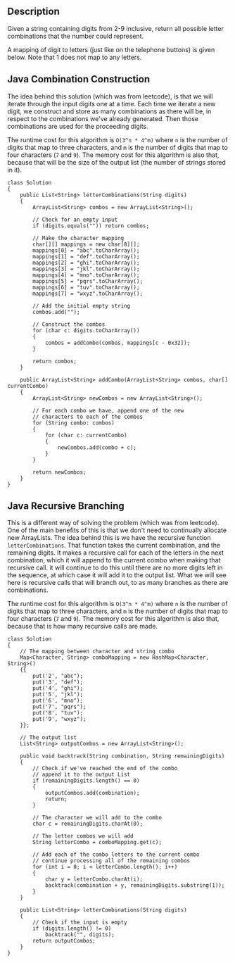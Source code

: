 ## Description

Given a string containing digits from 2-9 inclusive, return all possible letter combinations that the number could represent.

A mapping of digit to letters (just like on the telephone buttons) is given below. Note that 1 does not map to any letters.

## Java Combination Construction

The idea behind this solution (which was from leetcode), is that we will iterate through the input digits one at a time. Each time we iterate a new digit, we construct and store as many combinations as there will be, in respect to the combinations we've already generated. Then those combinations are used for the proceeding digits. 

The runtime cost for this algorithm is `O(3^n * 4^m)` where `n` is the number of digits that map to three characters, and `m` is the number of digits that map to four characters (`7` and `9`). The memory cost for this algorithm is also that, because that will be the size of the output list (the number of strings stored in it).

```
class Solution 
{   
    public List<String> letterCombinations(String digits) 
    {
        ArrayList<String> combos = new ArrayList<String>();
        
        // Check for an empty input
        if (digits.equals("")) return combos;
        
        // Make the character mapping
        char[][] mappings = new char[8][];
        mappings[0] = "abc".toCharArray();
        mappings[1] = "def".toCharArray();
        mappings[2] = "ghi".toCharArray();
        mappings[3] = "jkl".toCharArray();
        mappings[4] = "mno".toCharArray();
        mappings[5] = "pqrs".toCharArray();
        mappings[6] = "tuv".toCharArray();
        mappings[7] = "wxyz".toCharArray();
        
        // Add the initial empty string 
        combos.add("");
        
        // Construct the combos
        for (char c: digits.toCharArray())
        {
            combos = addCombo(combos, mappings[c - 0x32]);
        }
        
        return combos;
    }
    
    public ArrayList<String> addCombo(ArrayList<String> combos, char[] currentCombo)
    {
        ArrayList<String> newCombos = new ArrayList<String>();
        
        // For each combo we have, append one of the new 
        // characters to each of the combos
        for (String combo: combos)
        {
            for (char c: currentCombo)
            {
                newCombos.add(combo + c);
            }
        }
        
        return newCombos;
    }    
}
```

## Java Recursive Branching

This is a different way of solving the problem (which was from leetcode). One of the main benefits of this is that we don't need to continually allocate new ArrayLists. The idea behind this is we have the recursive function `letterCombinations`. That function takes the current combination, and the remaining digits. It makes a recursive call for each of the letters in the next combination, which it will append to the current combo when making that recursive call. it will continue to do this until there are no more digits left in the sequence, at which case it will add it to the output list. What we will see here is recursive calls that will branch out, to as many branches as there are combinations.

The runtime cost for this algorithm is `O(3^n * 4^m)` where `n` is the number of digits that map to three characters, and `m` is the number of digits that map to four characters (`7` and `9`). The memory cost for this algorithm is also that, because that is how many recursive calls are made.

```
class Solution 
{   
    // The mapping between character and string combo
    Map<Character, String> comboMapping = new HashMap<Character, String>() 
    {{
        put('2', "abc");
        put('3', "def");
        put('4', "ghi");
        put('5', "jkl");
        put('6', "mno");
        put('7', "pqrs");
        put('8', "tuv");
        put('9', "wxyz");
    }};

    // The output list
    List<String> outputCombos = new ArrayList<String>();

    public void backtrack(String combination, String remainingDigits) 
    {
        // Check if we've reached the end of the combo
        // append it to the output List
        if (remainingDigits.length() == 0)
        {
            outputCombos.add(combination);
            return;
        }
      
        // The character we will add to the combo
        char c = remainingDigits.charAt(0);
      
        // The letter combos we will add
        String letterCombo = comboMapping.get(c);
      
        // Add each of the combo letters to the current combo
        // continue processing all of the remaining combos
        for (int i = 0; i < letterCombo.length(); i++)
        {
            char y = letterCombo.charAt(i);
            backtrack(combination + y, remainingDigits.substring(1));
        }
    }

    public List<String> letterCombinations(String digits) 
    {
        // Check if the input is empty
        if (digits.length() != 0)
            backtrack("", digits);
        return outputCombos;
    }
}
```


